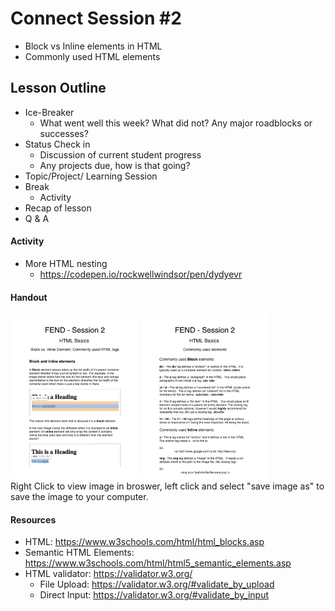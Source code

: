 # Connect Session #2

  * Block vs Inline elements in HTML
  * Commonly used HTML elements

## Lesson Outline

  * Ice-Breaker
    * What went well this week?  What did not?  Any major roadblocks or successes?
  * Status Check in
    * Discussion of current student progress
    * Any projects due, how is that going?
  * Topic/Project/ Learning Session
  * Break
    * Activity
  * Recap of lesson
  * Q & A

#### Activity

  * More HTML nesting
    * https://codepen.io/rockwellwindsor/pen/dydyevr

#### Handout

  <img src="./assets/fend_session_2_handout_1.png" width="204" height="264"/>
  <img src="./assets/fend_session_2_handout_2.png" width="204" height="264"/>
  <figcaption>Right Click to view image in broswer, left click and select "save image as" to save the image to your computer.</figcaption>

#### Resources

  * HTML: https://www.w3schools.com/html/html_blocks.asp
  * Semantic HTML Elements: https://www.w3schools.com/html/html5_semantic_elements.asp
  * HTML validator: https://validator.w3.org/
    * File Upload: https://validator.w3.org/#validate_by_upload
    * Direct Input: https://validator.w3.org/#validate_by_input

    